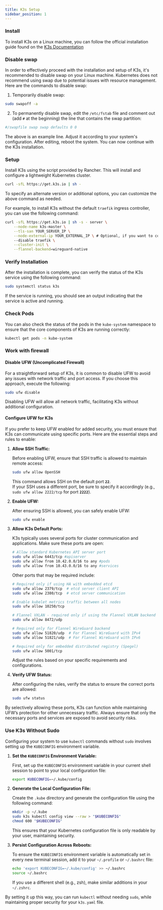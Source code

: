 ```yaml
---
title: K3s Setup
sidebar_position: 1
---
```


### Install
To install K3s on a Linux machine, you can follow the official installation guide found on the [K3s Documentation](https://docs.k3s.io/)

### Disable swap
In order to effectively proceed with the installation and setup of K3s, it's recommended to disable swap on your Linux machine. Kubernetes does not recommend using swap due to potential issues with resource management. Here are the commands to disable swap:

1. Temporarily disable swap:
```bash
sudo swapoff -a
```

2. To permanently disable swap, edit the `/etc/fstab` file and comment out (add `#` at the beginning) the line that contains the swap partition:
```bash
#/swapfile swap swap defaults 0 0
```
The above is an example line. Adjust it according to your system's configuration. After editing, reboot the system.
You can now continue with the K3s installation.

### Setup
Install K3s using the script provided by Rancher. This will install and configure a lightweight Kubernetes cluster.

```bash
curl -sfL https://get.k3s.io | sh -
```

To specify an alternate version or additional options, you can customize the above command as needed.

For example, to install K3s without the default `traefik` ingress controller, you can use the following command:

```bash
curl -sfL https://get.k3s.io | sh -s - server \
    --node-name k3s-master \
    --tls-san YOUR_SERVER_IP \
    --node-external-ip YOUR_EXTERNAL_IP \ # Optional, if you want to connect to the server from outside directly
    --disable traefik \
    --cluster-init \
    --flannel-backend=wireguard-native
```

### Verify Installation
After the installation is complete, you can verify the status of the K3s service using the following command:

```bash
sudo systemctl status k3s
```

If the service is running, you should see an output indicating that the service is active and running.

### Check Pods
You can also check the status of the pods in the `kube-system` namespace to ensure that the core components of K3s are running correctly:

```bash
kubectl get pods -n kube-system
```

### Work with firewall

#### Disable UFW (Uncomplicated Firewall)

For a straightforward setup of K3s, it is common to disable UFW to avoid any issues with network traffic and port access. If you choose this approach, execute the following:

```bash
sudo ufw disable
```

Disabling UFW will allow all network traffic, facilitating K3s without additional configuration.

#### Configure UFW for K3s

If you prefer to keep UFW enabled for added security, you must ensure that K3s can communicate using specific ports. Here are the essential steps and rules to enable:

1. **Allow SSH Traffic:**

    Before enabling UFW, ensure that SSH traffic is allowed to maintain remote access:

    ```bash
    sudo ufw allow OpenSSH
    ```

    This command allows SSH on the default port **`22`**.  
    If your SSH uses a different port, be sure to specify it accordingly (e.g., `sudo ufw allow 2222/tcp` for port **`2222`**).

2. **Enable UFW:**

    After ensuring SSH is allowed, you can safely enable UFW:
    ```bash
    sudo ufw enable
    ```

3. **Allow K3s Default Ports:**

    K3s typically uses several ports for cluster communication and applications. Make sure these ports are open:

    ```bash
    # Allow standard Kubernetes API server port
    sudo ufw allow 6443/tcp #apiserver
    sudo ufw allow from 10.42.0.0/16 to any #pods
    sudo ufw allow from 10.43.0.0/16 to any #services
    ```

    Other ports that may be required include:
    ```bash
    # Required only if using HA with embedded etcd
    sudo ufw allow 2379/tcp  # etcd server client API
    sudo ufw allow 2380/tcp  # etcd server communication

    # Enable kubelet metrics traffic between all nodes
    sudo ufw allow 10250/tcp

    # Flannel VXLAN - required only if using the Flannel VXLAN backend
    sudo ufw allow 8472/udp

    # Required only for Flannel WireGuard backend
    sudo ufw allow 51820/udp  # For Flannel WireGuard with IPv4
    sudo ufw allow 51821/udp  # For Flannel WireGuard with IPv6

    # Required only for embedded distributed registry (Spegel)
    sudo ufw allow 5001/tcp
    ```
    Adjust the rules based on your specific requirements and configurations.

3. **Verify UFW Status:**

    After configuring the rules, verify the status to ensure the correct ports are allowed:
    ```bash
    sudo ufw status
    ```

By selectively allowing these ports, K3s can function while maintaining UFW’s protection for other unnecessary traffic. Always ensure that only the necessary ports and services are exposed to avoid security risks.

### Use K3s Without Sudo
Configuring your system to use `kubectl` commands without `sudo` involves setting up the `KUBECONFIG` environment variable.

1. **Set the `KUBECONFIG` Environment Variable:**

    First, set up the `KUBECONFIG` environment variable in your current shell session to point to your local configuration file:
    ```bash
    export KUBECONFIG=~/.kube/config
    ```

2. **Generate the Local Configuration File:**

    Create the `.kube` directory and generate the configuration file using the following command:
    ```bash
    mkdir -p ~/.kube
    sudo k3s kubectl config view --raw > "$KUBECONFIG"
    chmod 600 "$KUBECONFIG"
    ```
    This ensures that your Kubernetes configuration file is only readable by your user, maintaining security.

3. **Persist Configuration Across Reboots:**

    To ensure the `KUBECONFIG` environment variable is automatically set in every new terminal session, add it to your `~/.profile` or `~/.bashrc` file:
    ```bash
    echo 'export KUBECONFIG=~/.kube/config' >> ~/.bashrc
    source ~/.bashrc
    ```
    If you use a different shell (e.g., zsh), make similar additions in your `~/.zshrc`.

By setting it up this way, you can run `kubectl` without needing `sudo`, while maintaining proper security for your `k3s.yaml` file.
